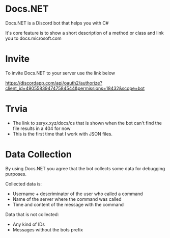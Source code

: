 # Docs.NET
Docs.NET is a Discord bot that helps you with C#

It's core feature is to show a short description of a method or class and link you to docs.microsoft.com

# Invite
To invite Docs.NET to your server use the link below

https://discordapp.com/api/oauth2/authorize?client_id=490558394747584544&permissions=18432&scope=bot

# Trvia
- The link to zeryx.xyz/docs/cs that is shown when the bot can't find the file results in a 404 for now
- This is the first time that I work with JSON files.

# Data Collection
By using Docs.NET you agree that the bot collects some data for debugging purposes.

Collected data is:
- Username + descriminator of the user who called a command
- Name of the server where the command was called
- Time and content of the message with the command

Data that is not collected:
- Any kind of IDs
- Messages without the bots prefix
